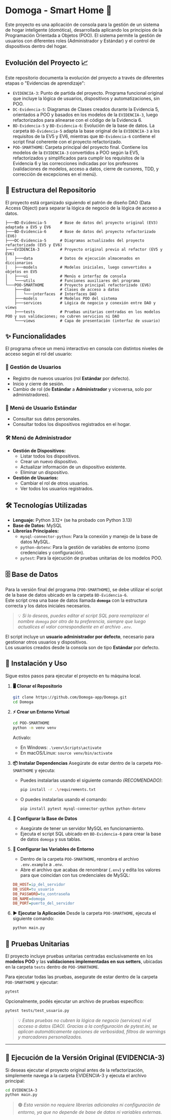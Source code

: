 # Domoga - Smart Home 🏡

Este proyecto es una aplicación de consola para la gestión de un sistema de hogar inteligente (domótica), desarrollada aplicando los principios de la Programación Orientada a Objetos (POO). El sistema permite la gestión de usuarios con diferentes roles (Administrador y Estándar) y el control de dispositivos dentro del hogar.

##  Evolución del Proyecto 📈

Este repositorio documenta la evolución del proyecto a través de diferentes etapas o "Evidencias de aprendizaje":

* `EVIDENCIA-3`: Punto de partida del proyecto. Programa funcional original que incluye la lógica de usuarios, dispositivos y automatizaciones, sin POO.
* `DC-Evidencia-5`: Diagramas de Clases creados durante la Evidencia 5, orientados a POO y basados en los modelos de la `EVIDENCIA-3`, luego refactorizados para alinearse con el código de la Evidencia 6.
* ``BD-Evidencia-5`` y `BD-Evidencia-6`: Evolución de la base de datos. La carpeta `BD-Evidencia-5` adapta la base original de la ``EVIDENCIA-3`` a los requisitos de la EV5 y EV6, mientras que `BD-Evidencia-6` contiene el script final coherente con el proyecto refactorizado.
* `POO-SMARTHOME`: Carpeta principal del proyecto final. Contiene los modelos de la `EVIDENCIA-3` convertidos a POO según la EV5, refactorizados y simplificados para cumplir los requisitos de la Evidencia 6 y las correcciones indicadas por los profesores (validaciones de modelos, acceso a datos, cierre de cursores, TDD, y corrección de excepciones en el menú).

## 📂 Estructura del Repositorio

El proyecto está organizado siguiendo el patrón de diseño DAO (Data Access Object) para separar la lógica de negocio de la lógica de acceso a datos.

```
├───BD-Evidencia-5      # Base de datos del proyecto original (EV3) adaptada a EV5 y EV6
├───BD-Evidencia-6      # Base de datos del proyecto refactorizado (EV6)
├───DC-Evidencia-5      # Diagramas actualizados del proyecto refactorizado (EV5 y EV6)
├───EVIDENCIA-3         # Proyecto original previo al refactor (EV5 y EV6)
│   ├───data            # Datos de ejecución almacenados en diccionarios
│   ├───models          # Modelos iniciales, luego convertidos a objetos en EV5
│   ├───ui              # Menús e interfaz de consola
│   └───utils           # Funciones auxiliares del programa
└───POO-SMARTHOME       # Proyecto principal refactorizado (EV6)
    ├───dao             # Clases de acceso a datos
    │   └───interfaces  # Interfaces DAO
    ├───models          # Modelos POO del sistema
    ├───services        # Lógica de negocio y conexión entre DAO y views
    ├───tests           # Pruebas unitarias centradas en los modelos POO y sus validaciones; no cubren servicios ni DAO
    └───views           # Capa de presentación (interfaz de usuario)
```

## ✨ Funcionalidades

El programa ofrece un menú interactivo en consola con distintos niveles de acceso según el rol del usuario:

### 👤 Gestión de Usuarios
* Registro de nuevos usuarios (rol **Estándar** por defecto).
* Inicio y cierre de sesión.
* Cambio de rol (de **Estándar** a **Administrador** y viceversa, solo por administradores).

### 🧩 Menú de Usuario Estándar
* Consultar sus datos personales.
* Consultar todos los dispositivos registrados en el hogar.

### 🛠️ Menú de Administrador
* **Gestión de Dispositivos:**
  * Listar todos los dispositivos.
  * Crear un nuevo dispositivo.
  * Actualizar información de un dispositivo existente.
  * Eliminar un dispositivo.
* **Gestión de Usuarios:**
  * Cambiar el rol de otros usuarios.
  * Ver todos los usuarios registrados.

## 🛠️ Tecnologías Utilizadas

* **Lenguaje:** Python 3.12+ (se ha probado con Python 3.13)
* **Base de Datos:** MySQL
* **Librerías Principales:**
  * `mysql-connector-python`: Para la conexión y manejo de la base de datos MySQL.
  * `python-dotenv`: Para la gestión de variables de entorno (como credenciales y configuración).
  * `pytest`: Para la ejecución de pruebas unitarias de los modelos POO.


## 🗄️ Base de Datos

Para la versión final del programa (`POO-SMARTHOME`), se debe utilizar el script de la base de datos ubicado en la carpeta `BD-Evidencia-6`.  
Este script crea una base de datos llamada **`domoga`** con la estructura correcta y los datos iniciales necesarios.

> 💡 *Si lo deseas, puedes editar el script SQL para reemplazar el nombre `domoga` por otro de tu preferencia, siempre que luego actualices el valor correspondiente en el archivo `.env`.*

El script incluye un **usuario administrador por defecto**, necesario para gestionar otros usuarios y dispositivos.  
Los usuarios creados desde la consola son de tipo **Estándar** por defecto.

## 🚀 Instalación y Uso

Sigue estos pasos para ejecutar el proyecto en tu máquina local.

1.  **🖥️ Clonar el Repositorio**
    ```bash
    git clone https://github.com/Domoga-app/Domoga.git
    cd Domoga
    ```

2.  **⚡ Crear un Entorno Virtual**
    ```bash
    cd POO-SMARTHOME
    python -m venv venv
    ```
    Actívalo:
    * En Windows: `.\venv\Scripts\activate`
    * En macOS/Linux: `source venv/bin/activate`

3.  **📦 Instalar Dependencias**
    Asegúrate de estar dentro de la carpeta `POO-SMARTHOME` y ejecuta:

    * Puedes instalarlas usando el siguiente comando _(RECOMENDADO)_:
        ```bash
        pip install -r .\requirements.txt
        ```

    * O puedes instalarlas usando el comando:
        ```bash
        pip install pytest mysql-connector-python python-dotenv
        ```

4.  **💾 Configurar la Base de Datos**
    * Asegúrate de tener un servidor MySQL en funcionamiento.
    * Ejecuta el script SQL ubicado en `BD-Evidencia-6` para crear la base de datos `domoga` y sus tablas.

5.  **🔑 Configurar las Variables de Entorno**
    * Dentro de la carpeta `POO-SMARTHOME`, renombra el archivo `.env.example` a `.env`.
    * Abre el archivo que acabas de renombrar (`.env`) y edita los valores para que coincidan con tus credenciales de MySQL:
    ```ini
    DB_HOST=ip_del_servidor
    DB_USER=tu_usuario
    DB_PASSWORD=tu_contraseña
    DB_NAME=domoga
    DB_PORT=puerto_del_servidor
    ```

6.  **▶️ Ejecutar la Aplicación**
    Desde la carpeta `POO-SMARTHOME`, ejecuta el siguiente comando:
    ```bash
    python main.py
    ```

## 🧪 Pruebas Unitarias

El proyecto incluye pruebas unitarias centradas exclusivamente en los **modelos POO** y las **validaciones implementadas en sus setters**, ubicadas en la carpeta `tests` dentro de `POO-SMARTHOME`.  

Para ejecutar todas las pruebas, asegurate de estar dentro de la carpeta `POO-SMARTHOME` y ejecutar:

```bash
pytest
```

Opcionalmente, podés ejecutar un archivo de pruebas específico:

```bash
pytest tests/test_usuario.py
```

> 💡 *Estas pruebas no cubren la lógica de negocio (services) ni el acceso a datos (DAO).*
> *Gracias a la configuración de pytest.ini, se aplican automáticamente opciones de verbosidad, filtros de warnings y marcadores personalizados.*


---
## 🧩 Ejecución de la Versión Original (EVIDENCIA-3)

Si deseas ejecutar el proyecto original antes de la refactorización, simplemente navega a la carpeta EVIDENCIA-3 y ejecuta el archivo principal:

```bash
cd EVIDENCIA-3
python main.py
```


> 🟢 *Esta versión no requiere librerías adicionales ni configuración de entorno, ya que no depende de base de datos ni variables externas.*

